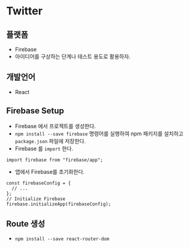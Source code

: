 # Twitter

## 플랫폼
- Firebase
- 아이디어를 구상하는 단계나 테스트 용도로 활용하자.

## 개발언어
- React

## Firebase Setup
- Firebase 에서 프로젝트를 생성한다.
- `npm install --save firebase` 명령어를 실행하여 npm 패키지를 설치하고 `package.json` 파일에 저장한다.
- Firebase 를 `import` 한다.
```
import firebase from "firebase/app";
```
- 앱에서  Firebase를 초기화한다.
```
const firebaseConfig = {
  // ...
};
// Initialize Firebase
firebase.initializeApp(firebaseConfig);
```

## Route 생성
- `npm install --save react-router-dom`
